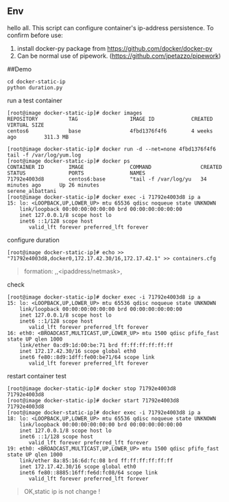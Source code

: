 ## Env
hello all.
This script can configure container's ip-address persistence.
To confirm before use:
>
1. install docker-py package from https://github.com/docker/docker-py
2. Can be normal use of pipework. (https://github.com/jpetazzo/pipework)
>

##Demo

```
cd docker-static-ip
python duration.py
```

run a test container
```
[root@image docker-static-ip]# docker images
REPOSITORY          TAG                 IMAGE ID            CREATED             VIRTUAL SIZE
centos6             base                4fbd1376f4f6        4 weeks ago         311.3 MB

[root@image docker-static-ip]# docker run -d --net=none 4fbd1376f4f6 tail -f /var/log/yum.log
[root@image docker-static-ip]# docker ps
CONTAINER ID        IMAGE               COMMAND                CREATED             STATUS              PORTS               NAMES
71792e4003d8        centos6:base        "tail -f /var/log/yu   34 minutes ago      Up 26 minutes                           serene_albattani
[root@image docker-static-ip]# docker exec -i 71792e4003d8 ip a
15: lo: <LOOPBACK,UP,LOWER_UP> mtu 65536 qdisc noqueue state UNKNOWN 
    link/loopback 00:00:00:00:00:00 brd 00:00:00:00:00:00
    inet 127.0.0.1/8 scope host lo
    inet6 ::1/128 scope host 
       valid_lft forever preferred_lft forever

```

configure duration
```
[root@image docker-static-ip]# echo >> "71792e4003d8,docker0,172.17.42.30/16,172.17.42.1" >> containers.cfg
```

> formation: <container-id>,<bridge-name>,<ipaddress/netmask>,<gateway>

check
```
[root@image docker-static-ip]# docker exec -i 71792e4003d8 ip a
15: lo: <LOOPBACK,UP,LOWER_UP> mtu 65536 qdisc noqueue state UNKNOWN 
    link/loopback 00:00:00:00:00:00 brd 00:00:00:00:00:00
    inet 127.0.0.1/8 scope host lo
    inet6 ::1/128 scope host 
       valid_lft forever preferred_lft forever
16: eth0: <BROADCAST,MULTICAST,UP,LOWER_UP> mtu 1500 qdisc pfifo_fast state UP qlen 1000
    link/ether 0a:d9:1d:00:be:71 brd ff:ff:ff:ff:ff:ff
    inet 172.17.42.30/16 scope global eth0
    inet6 fe80::8d9:1dff:fe00:be71/64 scope link 
       valid_lft forever preferred_lft forever
```

restart container test
```
[root@image docker-static-ip]# docker stop 71792e4003d8
71792e4003d8
[root@image docker-static-ip]# docker start 71792e4003d8
71792e4003d8
[root@image docker-static-ip]# docker exec -i 71792e4003d8 ip a
18: lo: <LOOPBACK,UP,LOWER_UP> mtu 65536 qdisc noqueue state UNKNOWN 
    link/loopback 00:00:00:00:00:00 brd 00:00:00:00:00:00
    inet 127.0.0.1/8 scope host lo
    inet6 ::1/128 scope host 
       valid_lft forever preferred_lft forever
19: eth0: <BROADCAST,MULTICAST,UP,LOWER_UP> mtu 1500 qdisc pfifo_fast state UP qlen 1000
    link/ether 8a:85:16:6d:fc:08 brd ff:ff:ff:ff:ff:ff
    inet 172.17.42.30/16 scope global eth0
    inet6 fe80::8885:16ff:fe6d:fc08/64 scope link 
       valid_lft forever preferred_lft forever
```

> OK,static ip is not change !
